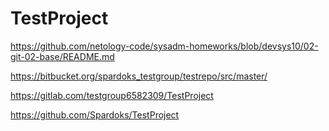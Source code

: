 # TestProject

https://github.com/netology-code/sysadm-homeworks/blob/devsys10/02-git-02-base/README.md


https://bitbucket.org/spardoks_testgroup/testrepo/src/master/

https://gitlab.com/testgroup6582309/TestProject

https://github.com/Spardoks/TestProject